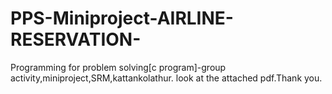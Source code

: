 # PPS-Miniproject-AIRLINE-RESERVATION-
Programming for problem solving[c program]-group activity,miniproject,SRM,kattankolathur.
look at the attached pdf.Thank you.
